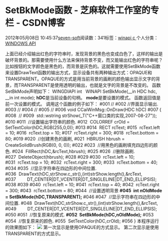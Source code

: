 
# SetBkMode函数 -  芝麻软件工作室的专栏 - CSDN博客


2012年05月08日 10:45:37[seven-soft](https://me.csdn.net/softn)阅读数：341标签：[winapi																](https://so.csdn.net/so/search/s.do?q=winapi&t=blog)[c																](https://so.csdn.net/so/search/s.do?q=c&t=blog)[
							](https://so.csdn.net/so/search/s.do?q=winapi&t=blog)个人分类：[WINDOWS API																](https://blog.csdn.net/softn/article/category/1130113)



上面已经介绍输出红色的字符串时，发现背景的黑色也变成白色了，这样的输出是破坏背景的。那需要使用什么方法来保持背景不变，而又能输出红色的字符串呢？比如按钮的文字颜色是黑色的，而背景是灰色的。这就需要使用SetBkMode函数来设置DrawText函数的输出方式，显示设备共有两种输出方式：OPAQUE和TRANSPARENT。OPAQUE的方式是用当前背景的画刷的颜色输出显示文字的背景，而TRANSPARENT是使用透明的输出，也就是文字的背景是不改变的。
函数SetBkMode声明如下：
WINGDIAPI int   WINAPI SetBkMode(__in HDC hdc, __in int mode);
**hDC**是当前设备的句柄。
**mode**是要设置的模式。
函数返回值是前一次设置的模式。
调用这个函数的例子如下：
\#001 //
\#002 //界面显示输出.
\#003 //
\#004 //
\#005 //
\#006 void CCaiWinMsg::OnDraw(HDC hDC)
\#007 {
\#008  //
\#009  std::wstring strShow(_T("C++窗口类的实现,2007-08-27"));
\#010
\#011  //设置输出字符串的颜色.
\#012  COLORREF crOld = SetTextColor(hDC,RGB(255,0,0));
\#013
\#014  RECT rcText;
\#015  rcText.left = 10;
\#016  rcText.top = 10;
\#017  rcText.right = 300;
\#018  rcText.bottom = 80;
\#019
\#020  //创建黑色的画刷,
\#021  HBRUSH hbrush = CreateSolidBrush(RGB(0, 0, 0));
\#022
\#023  //用黑色的画刷填充四边形的颜色.
\#024  FillRect(hDC,&rcText,hbrush);
\#025
\#026  //删除画刷.
\#027  DeleteObject(hbrush);
\#028
\#029
\#030  rcText.left = 10;
\#031  rcText.top = 10;
\#032  rcText.right = 300;
\#033  rcText.bottom = 40;
\#034
\#035  //显示字符串在四边形的中间位置.
\#036  DrawText(hDC,strShow.c_str(),(int)strShow.length(),&rcText,
\#037         DT_CENTER|DT_VCENTER|DT_SINGLELINE|DT_END_ELLIPSIS);
\#038
\#039
\#040  rcText.left = 10;
\#041  rcText.top = 40;
\#042  rcText.right = 300;
\#043  rcText.bottom = 80;
\#044  //设置透明背景
**\#045  int nOldMode = SetBkMode(hDC,TRANSPARENT);**
\#046
\#047  //显示字符串在四边形的中间位置.
\#048  DrawText(hDC,strShow.c_str(),(int)strShow.length(),&rcText,
\#049         DT_CENTER|DT_VCENTER|DT_SINGLELINE|DT_END_ELLIPSIS);
\#050
\#051  //恢复原来的模式.
**\#052  SetBkMode(hDC,nOldMode);**
\#053
\#054  //恢复原来的颜色.
\#055  SetTextColor(hDC,crOld);
\#056 }
本程序运行的效果图如下：
![](https://p-blog.csdn.net/images/p_blog_csdn_net/caimouse/71665/o_SetBkMode.JPG)
第一次显示是使用OPAQUE的方式显示。
第二次显示是使用TRANSPARENT的方式显示。


